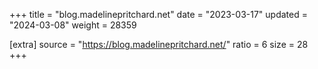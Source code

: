 +++
title = "blog.madelinepritchard.net"
date = "2023-03-17"
updated = "2024-03-08"
weight = 28359

[extra]
source = "https://blog.madelinepritchard.net/"
ratio = 6
size = 28
+++
